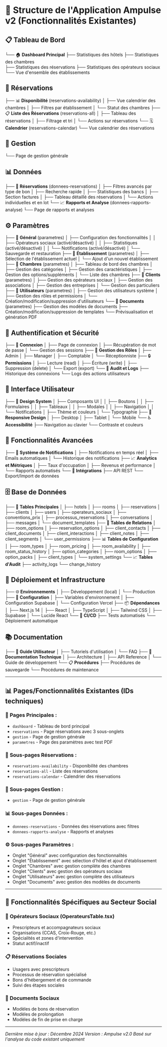 # 🌳 Structure de l'Application Ampulse v2 (Fonctionnalités Existantes)

## 📋 Tableau de Bord
└── 🏠 **Dashboard Principal**
    ├── Statistiques des hôtels
    ├── Statistiques des chambres  
    ├── Statistiques des réservations
    ├── Statistiques des opérateurs sociaux
    └── Vue d'ensemble des établissements

## 📅 Réservations
├── 📊 **Disponibilité** (reservations-availability)
│   ├── Vue calendrier des chambres
│   ├── Filtres par établissement
│   └── Statut des chambres
├── 📋 **Liste des Réservations** (reservations-all)
│   ├── Tableau des réservations
│   ├── Filtrage et tri
│   └── Actions sur réservations
└── 🗓️ **Calendrier** (reservations-calendar)
    └── Vue calendrier des réservations

## 🏢 Gestion
└── Page de gestion générale

## 📊 Données
├── 📅 **Réservations** (donnees-reservations)
│   ├── Filtres avancés par type de bon
│   ├── Recherche rapide
│   ├── Statistiques des bancs
│   ├── Section factures
│   ├── Tableau détaillé des réservations
│   └── Actions individuelles et en lot
└── 📈 **Rapports et Analyse** (donnees-rapports-analyse)
    └── Page de rapports et analyses

## ⚙️ Paramètres
├── 🔧 **Général** (parametres)
│   ├── Configuration des fonctionnalités
│   │   ├── Opérateurs sociaux (activé/désactivé)
│   │   ├── Statistiques (activé/désactivé)
│   │   └── Notifications (activé/désactivé)
│   └── Sauvegarde et restauration
├── 🏢 **Établissement** (parametres)
│   ├── Sélection de l'établissement actuel
│   └── Ajout d'un nouvel établissement
├── 🏨 **Chambres** (parametres)
│   ├── Tableau de bord des chambres
│   ├── Gestion des catégories
│   ├── Gestion des caractéristiques
│   ├── Gestion des options/suppléments
│   └── Liste des chambres
├── 👥 **Clients** (parametres)
│   ├── Gestion des opérateurs sociaux
│   ├── Gestion des associations
│   ├── Gestion des entreprises
│   └── Gestion des particuliers
├── 👤 **Utilisateurs** (parametres)
│   ├── Gestion des utilisateurs système
│   ├── Gestion des rôles et permissions
│   └── Création/modification/suppression d'utilisateurs
└── 📄 **Documents** (parametres)
    ├── Gestion des modèles de documents
    ├── Création/modification/suppression de templates
    └── Prévisualisation et génération PDF

## 🔐 Authentification et Sécurité
├── 🔑 **Connexion**
│   ├── Page de connexion
│   ├── Récupération de mot de passe
│   └── Gestion des sessions
├── 👥 **Gestion des Rôles**
│   ├── Admin
│   ├── Manager
│   ├── Comptable
│   └── Réceptionniste
├── 🔒 **Permissions**
│   ├── Lecture (read)
│   ├── Écriture (write)
│   ├── Suppression (delete)
│   └── Export (export)
└── 📝 **Audit et Logs**
    ├── Historique des connexions
    └── Logs des actions utilisateurs

## 📱 Interface Utilisateur
├── 🎨 **Design System**
│   ├── Composants UI
│   │   ├── Boutons
│   │   ├── Formulaires
│   │   ├── Tableaux
│   │   ├── Modales
│   │   ├── Navigation
│   │   └── Notifications
│   ├── Thème et couleurs
│   └── Typographie
├── 📱 **Responsive Design**
│   ├── Desktop
│   ├── Tablet
│   └── Mobile
└── ♿ **Accessibilité**
    ├── Navigation au clavier
    └── Contraste et couleurs

## 🔄 Fonctionnalités Avancées
├── 📧 **Système de Notifications**
│   ├── Notifications en temps réel
│   ├── Emails automatiques
│   └── Historique des notifications
├── 📈 **Analytics et Métriques**
│   ├── Taux d'occupation
│   ├── Revenus et performance
│   └── Rapports automatisés
└── 🔗 **Intégrations**
    ├── API REST
    └── Export/Import de données

## 🗄️ Base de Données
├── 🏨 **Tables Principales**
│   ├── hotels
│   ├── rooms
│   ├── reservations
│   ├── clients
│   ├── users
│   ├── operateurs_sociaux
│   ├── conventions_prix
│   ├── processus_reservations
│   ├── conversations
│   ├── messages
│   └── document_templates
├── 🔗 **Tables de Relations**
│   ├── room_options
│   ├── reservation_options
│   ├── client_contacts
│   ├── client_documents
│   ├── client_interactions
│   ├── client_notes
│   ├── client_segments
│   └── user_permissions
├── 📊 **Tables de Configuration**
│   ├── room_types
│   ├── room_pricing
│   ├── room_availability
│   ├── room_status_history
│   ├── option_categories
│   ├── room_options
│   ├── option_packs
│   ├── client_types
│   └── system_settings
└── 📈 **Tables d'Audit**
    ├── activity_logs
    └── change_history

## 🚀 Déploiement et Infrastructure
├── 🌐 **Environnements**
│   ├── Développement (local)
│   └── Production
├── 🔧 **Configuration**
│   ├── Variables d'environnement
│   ├── Configuration Supabase
│   └── Configuration Vercel
├── 📦 **Dépendances**
│   ├── Next.js 14
│   ├── React
│   ├── TypeScript
│   ├── Tailwind CSS
│   ├── Supabase
│   └── Lucide React
└── 🔄 **CI/CD**
    ├── Tests automatisés
    └── Déploiement automatique

## 📚 Documentation
├── 📖 **Guide Utilisateur**
│   ├── Tutoriels d'utilisation
│   └── FAQ
├── 🔧 **Documentation Technique**
│   ├── Architecture
│   ├── API Reference
│   └── Guide de développement
└── 📋 **Procédures**
    ├── Procédures de sauvegarde
    └── Procédures de maintenance

---

## 📊 **Pages/Fonctionnalités Existantes** (IDs techniques)

### 🎯 **Pages Principales** :
- `dashboard` - Tableau de bord principal
- `reservations` - Page réservations avec 3 sous-onglets
- `gestion` - Page de gestion générale
- `parametres` - Page des paramètres avec test PDF

### 📅 **Sous-pages Réservations** :
- `reservations-availability` - Disponibilité des chambres
- `reservations-all` - Liste des réservations
- `reservations-calendar` - Calendrier des réservations

### 🏢 **Sous-pages Gestion** :
- `gestion` - Page de gestion générale

### 📊 **Sous-pages Données** :
- `donnees-reservations` - Données des réservations avec filtres
- `donnees-rapports-analyse` - Rapports et analyses

### ⚙️ **Sous-pages Paramètres** :
- Onglet "Général" avec configuration des fonctionnalités
- Onglet "Établissement" avec sélection d'hôtel et ajout d'établissement
- Onglet "Chambres" avec gestion complète des chambres
- Onglet "Clients" avec gestion des opérateurs sociaux
- Onglet "Utilisateurs" avec gestion complète des utilisateurs
- Onglet "Documents" avec gestion des modèles de documents

---

## 🏥 **Fonctionnalités Spécifiques au Secteur Social**

### 👥 **Opérateurs Sociaux** (OperateursTable.tsx)
- Prescripteurs et accompagnateurs sociaux
- Organisations (CCAS, Croix-Rouge, etc.)
- Spécialités et zones d'intervention
- Statut actif/inactif

### 📋 **Réservations Sociales**
- Usagers avec prescripteurs
- Processus de réservation spécialisé
- Bons d'hébergement et de commande
- Suivi des étapes sociales

### 📄 **Documents Sociaux**
- Modèles de bons de réservation
- Modèles de prolongation
- Modèles de fin de prise en charge


---

*Dernière mise à jour : Décembre 2024*
*Version : Ampulse v2.0*
*Basé sur l'analyse du code existant uniquement* 